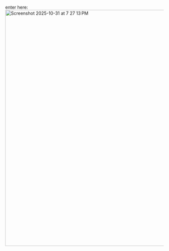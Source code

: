 enter here:
<img width="1440" height="751" alt="Screenshot 2025-10-31 at 7 27 13 PM" src="https://github.com/user-attachments/assets/c0a10206-3a17-4447-b5cd-47189935104e" />
